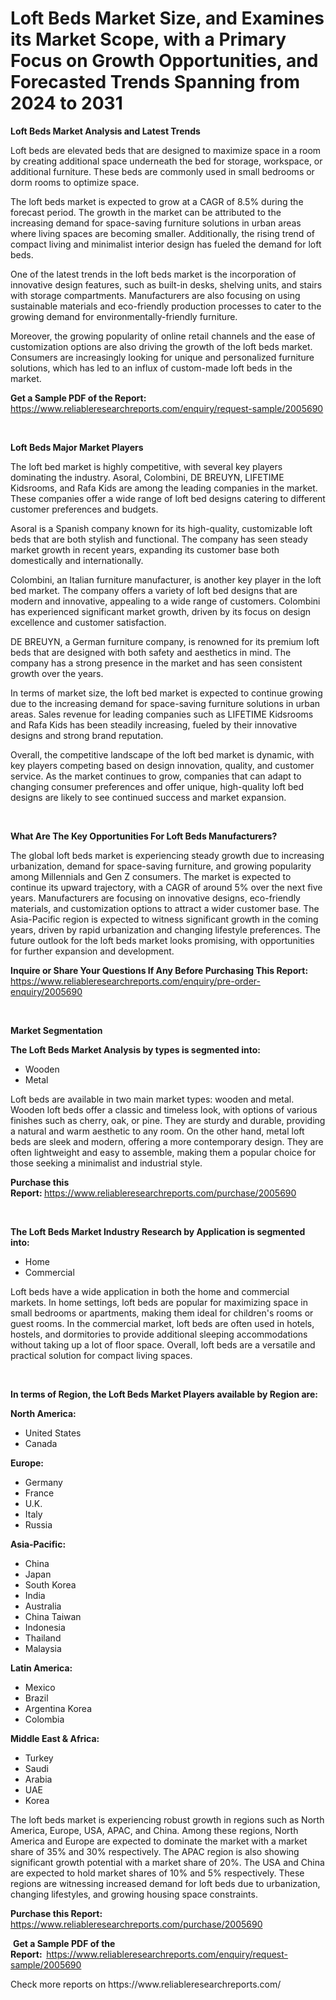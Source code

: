 <p><h1>Loft Beds Market Size, and Examines its Market Scope, with a Primary Focus on Growth Opportunities, and Forecasted Trends Spanning from 2024 to 2031</h1></p><p><strong>Loft Beds Market Analysis and Latest Trends</strong></p>
<p><p>Loft beds are elevated beds that are designed to maximize space in a room by creating additional space underneath the bed for storage, workspace, or additional furniture. These beds are commonly used in small bedrooms or dorm rooms to optimize space.</p><p>The loft beds market is expected to grow at a CAGR of 8.5% during the forecast period. The growth in the market can be attributed to the increasing demand for space-saving furniture solutions in urban areas where living spaces are becoming smaller. Additionally, the rising trend of compact living and minimalist interior design has fueled the demand for loft beds.</p><p>One of the latest trends in the loft beds market is the incorporation of innovative design features, such as built-in desks, shelving units, and stairs with storage compartments. Manufacturers are also focusing on using sustainable materials and eco-friendly production processes to cater to the growing demand for environmentally-friendly furniture.</p><p>Moreover, the growing popularity of online retail channels and the ease of customization options are also driving the growth of the loft beds market. Consumers are increasingly looking for unique and personalized furniture solutions, which has led to an influx of custom-made loft beds in the market.</p></p>
<p><strong>Get a Sample PDF of the Report:&nbsp;</strong> <a href="https://www.reliableresearchreports.com/enquiry/request-sample/2005690">https://www.reliableresearchreports.com/enquiry/request-sample/2005690</a></p>
<p>&nbsp;</p>
<p><strong>Loft Beds Major Market Players</strong></p>
<p><p>The loft bed market is highly competitive, with several key players dominating the industry. Asoral, Colombini, DE BREUYN, LIFETIME Kidsrooms, and Rafa Kids are among the leading companies in the market. These companies offer a wide range of loft bed designs catering to different customer preferences and budgets.</p><p>Asoral is a Spanish company known for its high-quality, customizable loft beds that are both stylish and functional. The company has seen steady market growth in recent years, expanding its customer base both domestically and internationally.</p><p>Colombini, an Italian furniture manufacturer, is another key player in the loft bed market. The company offers a variety of loft bed designs that are modern and innovative, appealing to a wide range of customers. Colombini has experienced significant market growth, driven by its focus on design excellence and customer satisfaction.</p><p>DE BREUYN, a German furniture company, is renowned for its premium loft beds that are designed with both safety and aesthetics in mind. The company has a strong presence in the market and has seen consistent growth over the years.</p><p>In terms of market size, the loft bed market is expected to continue growing due to the increasing demand for space-saving furniture solutions in urban areas. Sales revenue for leading companies such as LIFETIME Kidsrooms and Rafa Kids has been steadily increasing, fueled by their innovative designs and strong brand reputation.</p><p>Overall, the competitive landscape of the loft bed market is dynamic, with key players competing based on design innovation, quality, and customer service. As the market continues to grow, companies that can adapt to changing consumer preferences and offer unique, high-quality loft bed designs are likely to see continued success and market expansion.</p></p>
<p>&nbsp;</p>
<p><strong>What Are The Key Opportunities For Loft Beds Manufacturers?</strong></p>
<p><p>The global loft beds market is experiencing steady growth due to increasing urbanization, demand for space-saving furniture, and growing popularity among Millennials and Gen Z consumers. The market is expected to continue its upward trajectory, with a CAGR of around 5% over the next five years. Manufacturers are focusing on innovative designs, eco-friendly materials, and customization options to attract a wider customer base. The Asia-Pacific region is expected to witness significant growth in the coming years, driven by rapid urbanization and changing lifestyle preferences. The future outlook for the loft beds market looks promising, with opportunities for further expansion and development.</p></p>
<p><strong>Inquire or Share Your Questions If Any Before Purchasing This Report:</strong> <a href="https://www.reliableresearchreports.com/enquiry/pre-order-enquiry/2005690">https://www.reliableresearchreports.com/enquiry/pre-order-enquiry/2005690</a></p>
<p>&nbsp;</p>
<p><strong>Market Segmentation</strong></p>
<p><strong>The Loft Beds Market Analysis by types is segmented into:</strong></p>
<p><ul><li>Wooden</li><li>Metal</li></ul></p>
<p><p>Loft beds are available in two main market types: wooden and metal. Wooden loft beds offer a classic and timeless look, with options of various finishes such as cherry, oak, or pine. They are sturdy and durable, providing a natural and warm aesthetic to any room. On the other hand, metal loft beds are sleek and modern, offering a more contemporary design. They are often lightweight and easy to assemble, making them a popular choice for those seeking a minimalist and industrial style.</p></p>
<p><strong>Purchase this Report:&nbsp;</strong><a href="https://www.reliableresearchreports.com/purchase/2005690">https://www.reliableresearchreports.com/purchase/2005690</a></p>
<p>&nbsp;</p>
<p><strong>The Loft Beds Market Industry Research by Application is segmented into:</strong></p>
<p><ul><li>Home</li><li>Commercial</li></ul></p>
<p><p>Loft beds have a wide application in both the home and commercial markets. In home settings, loft beds are popular for maximizing space in small bedrooms or apartments, making them ideal for children's rooms or guest rooms. In the commercial market, loft beds are often used in hotels, hostels, and dormitories to provide additional sleeping accommodations without taking up a lot of floor space. Overall, loft beds are a versatile and practical solution for compact living spaces.</p></p>
<p>&nbsp;</p>
<p><strong>In terms of Region, the Loft Beds Market Players available by Region are:</strong></p>
<p>
    <p> <strong> North America: </strong>
        <ul>
            <li>United States</li>
            <li>Canada</li>
        </ul>
        </p> 
    <p> <strong> Europe: </strong>
        <ul>
            <li>Germany</li>
            <li>France</li>
            <li>U.K.</li>
            <li>Italy</li>
            <li>Russia</li>
        </ul>
        </p> 
    <p> <strong> Asia-Pacific: </strong>
        <ul>
            <li>China</li>
            <li>Japan</li>
            <li>South Korea</li>
            <li>India</li>
            <li>Australia</li>
            <li>China Taiwan</li>
            <li>Indonesia</li>
            <li>Thailand</li>
            <li>Malaysia</li>
        </ul>
        </p> 
    <p> <strong> Latin America: </strong>
        <ul>
            <li>Mexico</li>
            <li>Brazil</li>
            <li>Argentina Korea</li>
            <li>Colombia</li>
        </ul>
        </p> 
    <p> <strong> Middle East & Africa: </strong>
        <ul>
            <li>Turkey</li>
            <li>Saudi</li>
            <li>Arabia</li>
            <li>UAE</li>
            <li>Korea</li>
        </ul>
    </p>
    </p>
<p><p>The loft beds market is experiencing robust growth in regions such as North America, Europe, USA, APAC, and China. Among these regions, North America and Europe are expected to dominate the market with a market share of 35% and 30% respectively. The APAC region is also showing significant growth potential with a market share of 20%. The USA and China are expected to hold market shares of 10% and 5% respectively. These regions are witnessing increased demand for loft beds due to urbanization, changing lifestyles, and growing housing space constraints.</p></p>
<p><strong>Purchase this Report: </strong><a href="https://www.reliableresearchreports.com/purchase/2005690">https://www.reliableresearchreports.com/purchase/2005690</a></p>
<p>&nbsp;<strong>Get a Sample PDF of the Report:&nbsp;&nbsp;</strong><a href="https://www.reliableresearchreports.com/enquiry/request-sample/2005690">https://www.reliableresearchreports.com/enquiry/request-sample/2005690</a></p>
<p><strong></strong></p>
<p>Check more reports on https://www.reliableresearchreports.com/</p>